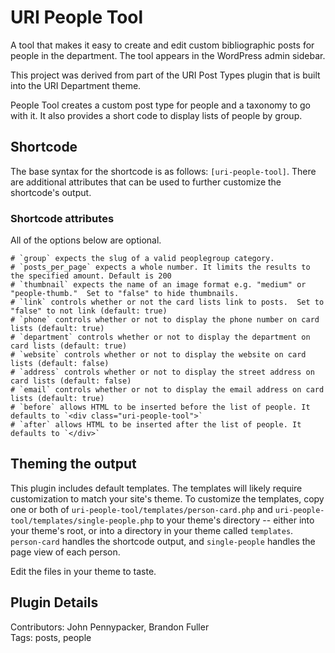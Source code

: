 # URI People Tool

A tool that makes it easy to create and edit custom bibliographic posts for people in the department. The tool appears in the WordPress admin sidebar.

This project was derived from part of the URI Post Types plugin that is built into the URI Department theme.

People Tool creates a custom post type for people and a taxonomy to go with it. It also provides a short code to display lists of people by group.

## Shortcode

The base syntax for the shortcode is as follows: `[uri-people-tool]`.  There are additional attributes that can be used to further customize the shortcode's output.

### Shortcode attributes

All of the options below are optional.

	# `group` expects the slug of a valid peoplegroup category.
	# `posts_per_page` expects a whole number. It limits the results to the specified amount. Default is 200
	# `thumbnail` expects the name of an image format e.g. "medium" or "people-thumb."  Set to "false" to hide thumbnails.
	# `link` controls whether or not the card lists link to posts.  Set to "false" to not link (default: true)
	# `phone` controls whether or not to display the phone number on card lists (default: true)
	# `department` controls whether or not to display the department on card lists (default: true)
	# `website` controls whether or not to display the website on card lists (default: false)
	# `address` controls whether or not to display the street address on card lists (default: false)
	# `email` controls whether or not to display the email address on card lists (default: true)
	# `before` allows HTML to be inserted before the list of people. It defaults to `<div class="uri-people-tool">`
	# `after` allows HTML to be inserted after the list of people. It defaults to `</div>`

## Theming the output

This plugin includes default templates. The templates will likely require customization to match your site's theme. To customize the templates, copy one or both of `uri-people-tool/templates/person-card.php` and `uri-people-tool/templates/single-people.php` to your theme's directory -- either into your theme's root, or into a directory in your theme called `templates`. `person-card` handles the shortcode output, and `single-people` handles the page view of each person.

Edit the files in your theme to taste.

## Plugin Details

Contributors: John Pennypacker, Brandon Fuller  
Tags: posts, people  

